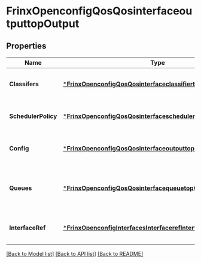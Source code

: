# FrinxOpenconfigQosQosinterfaceoutputtopOutput

## Properties
Name | Type | Description | Notes
------------ | ------------- | ------------- | -------------
**Classifers** | [***FrinxOpenconfigQosQosinterfaceclassifiertopClassifers**](frinx.openconfig.qos.qosinterfaceclassifiertop.Classifers.md) | Optional[Classifiers to be applied to the interface.] REF:Optional.empty | [optional] [default to null]
**SchedulerPolicy** | [***FrinxOpenconfigQosQosinterfaceschedulertopSchedulerPolicy**](frinx.openconfig.qos.qosinterfaceschedulertop.SchedulerPolicy.md) | Optional[Scheduler policy associated with the interface.] REF:Optional.empty | [optional] [default to null]
**Config** | [***FrinxOpenconfigQosQosinterfaceoutputtopOutputConfig**](frinx.openconfig.qos.qosinterfaceoutputtop.output.Config.md) | Optional[Configuration data for QoS on the egress interface] REF:Optional.empty | [optional] [default to null]
**Queues** | [***FrinxOpenconfigQosQosinterfacequeuetopQueues**](frinx.openconfig.qos.qosinterfacequeuetop.Queues.md) | Optional[Surrounding container for a list of queues that are instantiated on an interface.] REF:Optional.empty | [optional] [default to null]
**InterfaceRef** | [***FrinxOpenconfigInterfacesInterfacerefInterfaceRef**](frinx.openconfig.interfaces.interfaceref.InterfaceRef.md) | Optional[Reference to an interface or subinterface] REF:Optional.empty | [optional] [default to null]

[[Back to Model list]](../README.md#documentation-for-models) [[Back to API list]](../README.md#documentation-for-api-endpoints) [[Back to README]](../README.md)


